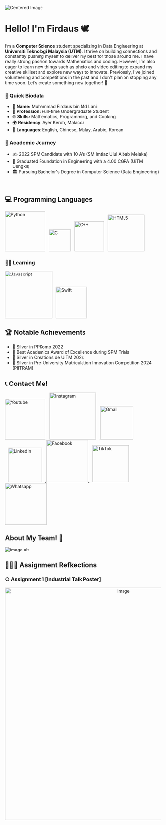 <img src="https://github.com/user-attachments/assets/964fcd8d-09c2-4efb-8592-c50a85049ce0" alt="Centered Image">

# Hello! I'm Firdaus 🕊

I’m a **Computer Science** student specializing in Data Engineering at **Universiti Teknologi Malaysia (UTM)**. I thrive on building connections and constantly pushing myself to deliver my best for those around me. I have really strong passion towards Mathematics and coding. However, I’m also eager to learn new things such as photo and video editing to expand my creative skillset and explore new ways to innovate. Previously, I've joined volunteering and competitions in the past and I don't plan on stopping any time soon. Let’s create something new together! 🤍

### 📝 Quick Biodata

- 🌟 **Name:** Muhammad Firdaus bin Md Lani
- 💼 **Profession:** Full-time Undergraduate Student
- 🌐 **Skills:** Mathematics, Programming, and Cooking 
- 🌍 **Residency**: Ayer Keroh, Malacca 
- 💬 **Languages**: English, Chinese, Malay, Arabic, Korean

### 🏫 Academic Journey

- ✍️ 2022 SPM Candidate with 10 A's (SM Imtiaz Ulul Albab Melaka)
- 🏅 Graduated Foundation in Engineering with a 4.00 CGPA (UiTM Dengkil)
- 🏛️ Pursuing Bachelor's Degree in Computer Science (Data Engineering)

<br>

## 💻 Programming Languages
<img src="https://img.shields.io/badge/python-3670A0?style=for-the-badge&logo=python&logoColor=ffdd54" alt="Python" width="130"> <img src="https://img.shields.io/badge/c-%2300599C.svg?style=for-the-badge&logo=c&logoColor=white" alt="C" width="70" hspace="8"> <img src="https://img.shields.io/badge/c++-%2300599C.svg?style=for-the-badge&logo=c%2B%2B&logoColor=white" alt="C++" width="96"> <img src="https://img.shields.io/badge/html5-%23E34F26.svg?style=for-the-badge&logo=html5&logoColor=white" alt="HTML5" width="119" hspace="8">

### 👨‍🎓 Learning
<img src="https://img.shields.io/badge/javascript-%23323330.svg?style=for-the-badge&logo=javascript&logoColor=%23F7DF1E" alt="Javascript" width="153" height="auto"> <img src="https://img.shields.io/badge/swift-F54A2A?style=for-the-badge&logo=swift&logoColor=white" alt="Swift" width="101" height="auto" hspace="7">


## 🏆 Notable Achievements

- 🥈 Silver in PPKomp 2022
- 📖 Best Academics Award of Excellence during SPM Trials
- 🥈 Silver in Creations de UiTM 2024
- 🥈 Silver in Pre-University Matriculation Innovation Competition 2024 (PIITRAM)

## 📞 Contact Me! 

<a href="https://www.youtube.com/channel/UC1BNhZyeLEpK76aLuAbof4g">
  <img src="https://img.shields.io/badge/YouTube-%23FF0000.svg?style=for-the-badge&logo=YouTube&logoColor=white" alt="Youtube" width="130">
</a>
<a href="https://www.instagram.com/bangjayjays/">
  <img src="https://img.shields.io/badge/Instagram-%23E4405F.svg?style=for-the-badge&logo=Instagram&logoColor=white" alt="Instagram" width="150" hspace="10">
</a>
<a href="mailto:chrishyungg97@gmail.com">
  <img src="https://img.shields.io/badge/Gmail-D14836?style=for-the-badge&logo=gmail&logoColor=white" alt="Gmail" width="107">
</a>
<a href="https://www.linkedin.com/in/muhammad-firdaus-18ab96332?lipi=urn%3Ali%3Apage%3Ad_flagship3_profile_view_base_contact_details%3B9rvvJs9YS6%2Bj2RuoIEj1TQ%3D%3D">
  <img src="https://img.shields.io/badge/linkedin-%230077B5.svg?style=for-the-badge&logo=linkedin&logoColor=white" alt="LinkedIn" width="110" hspace="10">
</a>
<a href="https://www.facebook.com/profile.php?id=100011467793751">
  <img src="https://img.shields.io/badge/Facebook-%231877F2.svg?style=for-the-badge&logo=Facebook&logoColor=white" alt="Facebook" width="135">
</a>
<a href="https://www.tiktok.com/@bangjayjays">
  <img src="https://img.shields.io/badge/TikTok-%23000000.svg?style=for-the-badge&logo=TikTok&logoColor=white" alt="TikTok" width="118" hspace="10">
</a>
<a href="https://www.wasap.my/601111030080">
  <img src="https://img.shields.io/badge/WhatsApp-25D366?style=for-the-badge&logo=whatsapp&logoColor=white" alt="Whatsapp" width="135">
</a>

## About My Team! 🤝
![image alt](https://github.com/user-attachments/assets/3208db41-931a-4488-be4a-0653b6a82ff6)

## 🧑🏻‍🎓 Assignment Refkections

### ○ Assignment 1 [Industrial Talk Poster]

<p align="center">
  <img src="https://github.com/user-attachments/assets/4bf32ffe-1251-4d40-ac2e-9880bb78d237" alt="Image" height="750">
</p>




